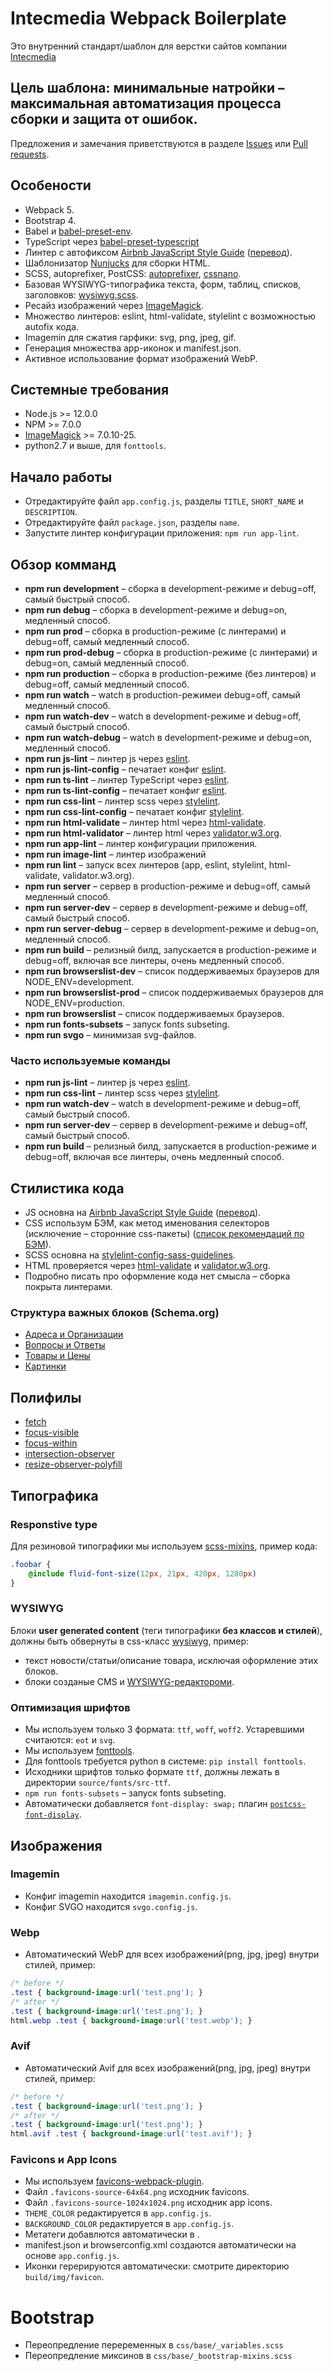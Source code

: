 # Intecmedia Webpack Boilerplate


Это внутренний стандарт/шаблон для верстки сайтов компании [Intecmedia](http://intecmedia.ru)

## Цель шаблона: минимальные натройки – максимальная автоматизация процесса сборки и защита от ошибок.

Предложения и замечания приветствуются в разделе [Issues](https://github.com/Intecmedia/Intecmedia.Webpack/issues/new)
или [Pull requests](https://github.com/intecmedia/Intecmedia.Webpack/pulls).

## Особености
* Webpack 5.
* Bootstrap 4.
* Babel и [babel-preset-env](https://babeljs.io/docs/en/babel-preset-env).
* TypeScript через [babel-preset-typescript](https://babeljs.io/docs/en/babel-preset-typescript)
* Линтер с автофиксом [Airbnb JavaScript Style Guide](https://github.com/airbnb/javascript) ([перевод](https://github.com/leonidlebedev/javascript-airbnb)).
* Шаблонизатор [Nunjucks](https://mozilla.github.io/nunjucks/) для сборки HTML.
* SCSS, autoprefixer, PostCSS: [autoprefixer](https://github.com/postcss/autoprefixer),
[cssnano](http://cssnano.co/).
* Базовая WYSIWYG-типографика текста, форм, таблиц, списков, заголовков:
[wysiwyg.scss](https://github.com/Intecmedia/Intecmedia.Webpack/blob/master/source/css/base/_wysiwyg.scss).
* Ресайз изображений через [ImageMagick](https://www.imagemagick.org/).
* Множество линтеров: eslint, html-validate, stylelint с возможностью autofix кода.
* Imagemin для сжатия гарфики: svg, png, jpeg, gif.
* Генерация множества app-иконок и manifest.json.
* Активное использование формат изображений WebP.

## Системные требования
* Node.js >= 12.0.0
* NPM >= 7.0.0
* [ImageMagick](https://www.imagemagick.org/) >= 7.0.10-25.
* python2.7 и выше, для `fonttools`.

## Начало работы
* Отредактируйте файл `app.config.js`, разделы `TITLE`, `SHORT_NAME` и `DESCRIPTION`.
* Отредактируйте файл `package.json`, разделы `name`.
* Запустите линтер конфигурации приложения: `npm run app-lint`.

## Обзор комманд
* **npm run development** – сборка в development-режиме и debug=off, самый быстрый способ.
* **npm run debug** – сборка в development-режиме и debug=on, медленный способ.
* **npm run prod** – сборка в production-режиме (с линтерами) и debug=off, самый медленный способ.
* **npm run prod-debug** – сборка в production-режиме (с линтерами) и debug=on, самый медленный способ.
* **npm run production** – сборка в production-режиме (без линтеров) и debug=off, самый медленный способ.
* **npm run watch** – watch в production-режимеи debug=off, самый медленный способ.
* **npm run watch-dev** – watch в development-режиме и debug=off, самый быстрый способ.
* **npm run watch-debug** – watch в development-режиме и debug=on, медленный способ.
* **npm run js-lint** – линтер js через [eslint](https://eslint.org/).
* **npm run js-lint-config** – печатает конфиг [eslint](https://eslint.org/).
* **npm run ts-lint** – линтер TypeScript через [eslint](https://eslint.org/).
* **npm run ts-lint-config** – печатает конфиг [eslint](https://eslint.org/).
* **npm run css-lint** – линтер scss через [stylelint](https://stylelint.io/).
* **npm run css-lint-config** – печатает конфиг [stylelint](https://stylelint.io/).
* **npm run html-validate** – линтер html через [html-validate](https://html-validate.org/).
* **npm run html-validator** – линтер html через [validator.w3.org](https://validator.w3.org/).
* **npm run app-lint** – линтер конфигурации приложения.
* **npm run image-lint** – линтер изображений
* **npm run lint** – запуск всех линтеров (app, eslint, stylelint, html-validate, validator.w3.org).
* **npm run server** – сервер в production-режиме и debug=off, самый медленный способ.
* **npm run server-dev** – сервер в development-режиме и debug=off, самый быстрый способ.
* **npm run server-debug** – сервер в development-режиме и debug=on, медленный способ.
* **npm run build** – релизный билд, запускается в production-режиме и debug=off, включая все линтеры, очень медленный способ.
* **npm run browserslist-dev** – список поддерживаемых браузеров для NODE_ENV=development.
* **npm run browserslist-prod** – список поддерживаемых браузеров для NODE_ENV=production.
* **npm run browserslist** – список поддерживаемых браузеров.
* **npm run fonts-subsets** – запуск fonts subseting.
* **npm run svgo** – минимизая svg-файлов.

### Часто используемые команды
* **npm run js-lint** – линтер js через [eslint](https://eslint.org/).
* **npm run css-lint** – линтер scss через [stylelint](https://stylelint.io/).
* **npm run watch-dev** – watch в development-режиме и debug=off, самый быстрый способ.
* **npm run server-dev** – сервер в development-режиме и debug=off, самый быстрый способ.
* **npm run build** – релизный билд, запускается в production-режиме и debug=off, включая все линтеры, очень медленный способ.

## Стилистика кода
* JS основна на [Airbnb JavaScript Style Guide](https://github.com/airbnb/javascript) ([перевод](https://github.com/leonidlebedev/javascript-airbnb)).
* CSS использум БЭМ, как метод именования селекторов (исключение – сторонние css-пакеты) ([список рекомендаций по БЭМ](https://nicothin.pro/idiomatic-pre-CSS/)).
* SCSS основна на [stylelint-config-sass-guidelines](https://sass-guidelin.es/ru/).
* HTML проверяется через [html-validate](https://html-validate.org/) и [validator.w3.org](https://validator.w3.org/).
* Подробно писать про оформление кода нет смысла – сборка покрыта линтерами.

### Структура важных блоков (Schema.org)
* [Адреса и Организации](http://help.yandex.ru/webmaster/supported-schemas/address-organization.xml)
* [Вопросы и Ответы](http://help.yandex.ru/webmaster/supported-schemas/questions.xml)
* [Товары и Цены](http://help.yandex.ru/webmaster/supported-schemas/goods-prices.xml)
* [Картинки](http://help.yandex.ru/webmaster/supported-schemas/image.xml)

## Полифилы
* [fetch](https://github.com/github/fetch#readme)
* [focus-visible](https://github.com/WICG/focus-visible)
* [focus-within](https://github.com/jonathantneal/focus-within)
* [intersection-observer](https://github.com/w3c/IntersectionObserver#readme)
* [resize-observer-polyfill](https://github.com/que-etc/resize-observer-polyfill)

## Типографика
### Responstive type
Для резиновой типографики мы используем [scss-mixins](https://github.com/Intecmedia/Intecmedia.Webpack/blob/master/source/css/utils/_fluid.scss), пример кода:
```scss
.foobar {
    @include fluid-font-size(12px, 21px, 420px, 1280px)
}
```
### WYSIWYG
Блоки **user generated content** (теги типографики **без классов и стилей**),
должны быть обвернуты в css-класс [wysiwyg](https://github.com/Intecmedia/Intecmedia.Webpack/blob/master/source/css/pages/_wysiwyg.scss), пример:
* текст новости/статьи/описание товара, исключая оформление этих блоков.
* блоки созданые CMS и [WYSIWYG-редактороми](https://ru.wikipedia.org/wiki/CKeditor).

### Оптимизация шрифтов
* Мы используем только 3 формата: `ttf`, `woff`, `woff2`. Устаревшими считаются: `eot` и `svg`.
* Мы используем [fonttools](https://github.com/fonttools/fonttools).
* Для fonttools требуется python в системе: `pip install fonttools`.
* Исходники шрифтов только формате `ttf`, должны лежать в директории `source/fonts/src-ttf`.
* `npm run fonts-subsets` – запуск fonts subseting.
* Автоматически добавляется `font-display: swap;` плагин [`postcss-font-display`](https://github.com/dkrnl/postcss-font-display).

## Изображения

### Imagemin
* Конфиг imagemin находится `imagemin.config.js`.
* Конфиг SVGO находится `svgo.config.js`.

### Webp
* Автоматический WebP для всех изображений(png, jpg, jpeg) внутри стилей, пример:
```css
/* before */
.test { background-image:url('test.png'); }
/* after */
.test { background-image:url('test.png'); }
html.webp .test { background-image:url('test.webp'); }
```
### Avif
* Автоматический Avif для всех изображений(png, jpg, jpeg) внутри стилей, пример:
```css
/* before */
.test { background-image:url('test.png'); }
/* after */
.test { background-image:url('test.png'); }
html.avif .test { background-image:url('test.avif'); }
```

### Favicons и App Icons
* Мы используем [favicons-webpack-plugin](https://github.com/jantimon/favicons-webpack-plugin).
* Файл `.favicons-source-64x64.png` исходник favicons.
* Файл `.favicons-source-1024x1024.png` исходник app icons.
* `THEME_COLOR` редактируется в `app.config.js`.
* `BACKGROUND_COLOR` редактируется в `app.config.js`.
* Метатеги добавлются автоматически в <head>.
* manifest.json и browserconfig.xml создаются автоматически на основе `app.config.js`.
* Иконки герерируются автоматически: смотрите директорию `build/img/favicon`.

# Bootstrap
* Переопредление переременных в `css/base/_variables.scss`
* Переопредление миксинов в `css/base/_bootstrap-mixins.scss`
